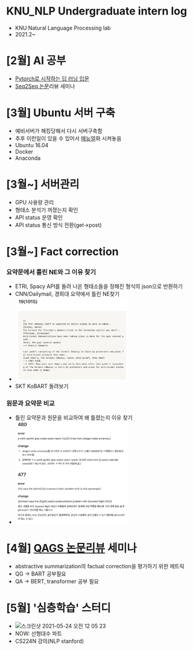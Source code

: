 # KNU_NLP Undergraduate intern log
- KNU Natural Language Processing lab 
- 2021.2~

# [2월] AI 공부
- [Pytorch로 시작하는 딥 러닝 입문](https://wikidocs.net/book/2788)
- [Seq2Seq 논문](seq2seq.pdf)리뷰 세미나

# [3월] Ubuntu 서버 구축

- 예비서버가 해킹당해서 다시 서버구축함
- 추후 이런일이 있을 수 있어서 [매뉴얼](https://www.notion.so/Ubuntu-16-04-server-0a8543df4cb141f986e7b09d181188f2)화 시켜놓음
- Ubuntu 16.04
- Docker
- Anaconda

# [3월~] 서버관리
- GPU 사용량 관리
- 형태소 분석기 꺼졌는지 확인
- API status 운영 확인
- API status 통신 방식 전환(get->post)

# [3월~] Fact correction
### 요약문에서 틀린 NE와 그 이유 찾기
- ETRI, Spacy API를 돌려 나온 형태소들을 정해진 형식의 json으로 반환하기
- CNN/Dailymail, 경희대 요약에서 틀린 NE찾기
- <img width="300" src = "NE.png">
- SKT KoBART 돌려보기

### 원문과 요약문 비교
- 틀린 요약문과 원문을 비교하여 왜 틀렸는지 이유 찾기
- <img width="300" src = "요약원문.png">

# [4월] [QAGS 논문리뷰](https://www.notion.so/Asking-and-Answering-Questions-to-Evaluate-the-Factual-Consistency-of-Summaries-9396ef72bfdb42c5a7303ac961923eda) 세미나
- abstractive summarization의 factual correction을 평가하기 위한 메트릭
- QG -> BART 공부필요
- QA -> BERT, transformer 공부 필요

# [5월] '심층학습' 스터디
- <img width="198" alt="스크린샷 2021-05-24 오전 12 05 23" src="https://user-images.githubusercontent.com/70755576/119265957-ca5e7f80-bc23-11eb-9998-c0026b5c6d1e.png">
- NOW: 선형대수 파트
- CS224N 강의(NLP stanford)
